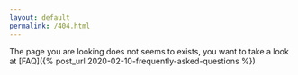 ```yaml
---
layout: default
permalink: /404.html
---
```


The page you are looking does not seems to exists, you want to take a look at [FAQ]({% post_url 2020-02-10-frequently-asked-questions %})